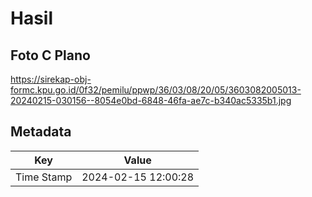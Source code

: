 # Hasil

## Foto C Plano

https://sirekap-obj-formc.kpu.go.id/0f32/pemilu/ppwp/36/03/08/20/05/3603082005013-20240215-030156--8054e0bd-6848-46fa-ae7c-b340ac5335b1.jpg


## Metadata

| Key        | Value               |
| ---------- | ------------------- |
| Time Stamp | 2024-02-15 12:00:28 |



